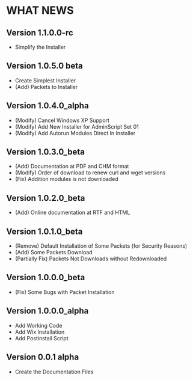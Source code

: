 ﻿﻿WHAT NEWS===========## Version 1.1.0.0-rc- Simplify the Installer## Version 1.0.5.0 beta- Create Simplest Installer- (Add) Packets to Installer## Version 1.0.4.0_alpha- (Modify) Cancel Windows XP Support- (Modify) Add New Installer for AdminScript Set 01- (Modify) Add Autorun Modules Direct In Installer## Version 1.0.3.0_beta- (Add) Documentation at PDF and CHM format- (Modify) Order of download to renew curl and wget versions- (Fix) Addition modules is not downloaded## Version 1.0.2.0_beta- (Add) Online documentation at RTF and HTML## Version 1.0.1.0_beta- (Remove) Default Installation of Some Packets (for Security Reasons)- (Add) Some Packets Download- (Partially Fix) Packets Not Downloads without Redownloaded## Version 1.0.0.0_beta- (Fix) Some Bugs with Packet Installation## Version 1.0.0.0_alpha- Add Working Code- Add Wix Installation- Add Postinstall Script## Version 0.0.1 alpha- Create the Documentation Files
